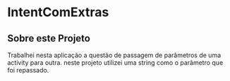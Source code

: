 # IntentComExtras
## Sobre este Projeto
Trabalhei nesta aplicação a questão de passagem de parâmetros de uma activity para outra. neste projeto utilizei uma string como o parâmetro que foi repassado.
